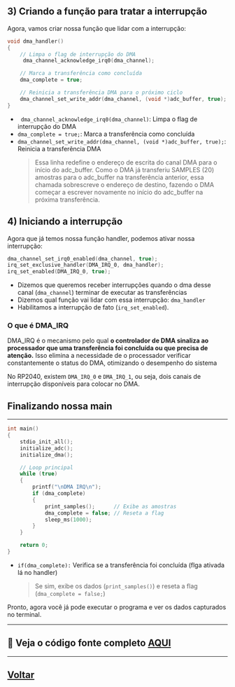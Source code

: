
## 3) Criando a função para tratar a interrupção

Agora, vamos criar nossa função que lidar com a interrupção:

```c
void dma_handler()
{
    // Limpa o flag de interrupção do DMA
     dma_channel_acknowledge_irq0(dma_channel);

    // Marca a transferência como concluída
    dma_complete = true;

    // Reinicia a transferência DMA para o próximo ciclo
    dma_channel_set_write_addr(dma_channel, (void *)adc_buffer, true);
}
```
- ` dma_channel_acknowledge_irq0(dma_channel)`: Limpa o flag de interrupção do DMA
- `dma_complete = true;`: Marca a transferência como concluída
- `dma_channel_set_write_addr(dma_channel, (void *)adc_buffer, true);`: Reinicia a transferência DMA
    > Essa linha redefine o endereço de escrita do canal DMA para o início do adc_buffer. Como o DMA já transferiu SAMPLES (20) amostras para o adc_buffer na transferência anterior, essa chamada sobrescreve o endereço de destino, fazendo o DMA começar a escrever novamente no início do adc_buffer na próxima transferência.

## 4) Iniciando a interrupção
Agora que já temos nossa função handler, podemos ativar nossa interrupção:

```C
dma_channel_set_irq0_enabled(dma_channel, true);
irq_set_exclusive_handler(DMA_IRQ_0, dma_handler);
irq_set_enabled(DMA_IRQ_0, true);
```
- Dizemos que queremos receber interrupções quando o dma desse canal (`dma_channel`) terminar de executar as transferências
- Dizemos qual função vai lidar com essa interrupção: `dma_handler`
- Habilitamos a interrupção de fato (`irq_set_enabled`).

### O que é DMA_IRQ
DMA_IRQ é o mecanismo pelo qual **o controlador de DMA sinaliza ao processador que uma transferência foi concluída ou que precisa de atenção.** Isso elimina a necessidade de o processador verificar constantemente o status do DMA, otimizando o desempenho do sistema

No RP2040, existem `DMA_IRQ_0` e `DMA_IRQ_1`, ou seja, dois canais de interrupção disponíveis para colocar no DMA.

## Finalizando nossa main
---
```c
int main()
{
    stdio_init_all();
    initialize_adc();
    initialize_dma();

    // Loop principal
    while (true)
    {
        printf("\nDMA IRQ\n");
        if (dma_complete)
        {
            print_samples();      // Exibe as amostras
            dma_complete = false; // Reseta a flag
            sleep_ms(1000);     
        }
    }

    return 0;
}
```
- `if(dma_complete):` Verifica se a transferência foi concluída (flga ativada lá no handler)
   > Se sim, exibe os dados (`print_samples()`) e reseta a flag (`dma_complete = false;`)

Pronto, agora você já pode executar o programa e ver os dados capturados no terminal.

---
## 🔗 Veja o código fonte completo [AQUI](../../../dma_init/dma_irq.c)
---
## [Voltar](../../implementacao/2-config-dma/config-dma.md#4-modo-bloqueante-x-modo-com-interrupção)